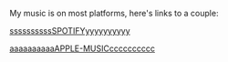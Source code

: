 

My music is on most platforms, here's links to a couple:

[ssssssssssSPOTIFYyyyyyyyyyy](https://open.spotify.com/artist/7tcbyFvckHmYOFB2iwwDbR?si=CmZWXvyFQMe7m1-zYUU4GQ)

[aaaaaaaaaaAPPLE-MUSICcccccccccc](https://music.apple.com/gb/artist/dotoro/1654896437)



  <div style="height: 1em"> </div>
